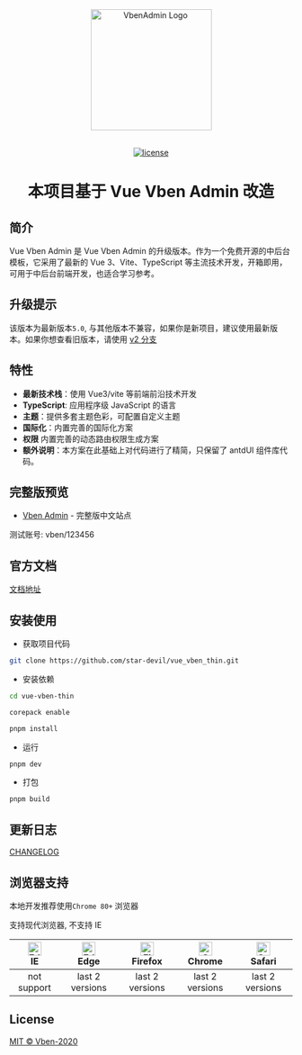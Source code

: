 <div align="center"> <a href="https://github.com/anncwb/vue-vben-admin"> <img alt="VbenAdmin Logo" width="215" src="https://unpkg.com/@vbenjs/static-source@0.1.7/source/logo-v1.webp"> </a> <br> <br>

[![license](https://img.shields.io/github/license/anncwb/vue-vben-admin.svg)](LICENSE)

<h1>本项目基于 Vue Vben Admin 改造</h1>
</div>

## 简介

Vue Vben Admin 是 Vue Vben Admin 的升级版本。作为一个免费开源的中后台模板，它采用了最新的 Vue 3、Vite、TypeScript 等主流技术开发，开箱即用，可用于中后台前端开发，也适合学习参考。

## 升级提示

该版本为最新版本`5.0`, 与其他版本不兼容，如果你是新项目，建议使用最新版本。如果你想查看旧版本，请使用 [v2 分支](https://github.com/vbenjs/vue-vben-admin/tree/v2)

## 特性

- **最新技术栈**：使用 Vue3/vite 等前端前沿技术开发
- **TypeScript**: 应用程序级 JavaScript 的语言
- **主题**：提供多套主题色彩，可配置自定义主题
- **国际化**：内置完善的国际化方案
- **权限** 内置完善的动态路由权限生成方案
- **额外说明**：本方案在此基础上对代码进行了精简，只保留了 antdUI 组件库代码。

## 完整版预览

- [Vben Admin](https://vben.pro/) - 完整版中文站点

测试账号: vben/123456

## 官方文档

[文档地址](https://doc.vben.pro/)

## 安装使用

- 获取项目代码

```bash
git clone https://github.com/star-devil/vue_vben_thin.git
```

- 安装依赖

```bash
cd vue-vben-thin

corepack enable

pnpm install
```

- 运行

```bash
pnpm dev
```

- 打包

```bash
pnpm build
```

## 更新日志

[CHANGELOG](https://github.com/star-devil/vue_vben_thin/releases)

## 浏览器支持

本地开发推荐使用`Chrome 80+` 浏览器

支持现代浏览器, 不支持 IE

| [<img src="https://raw.githubusercontent.com/alrra/browser-logos/master/src/edge/edge_48x48.png" alt=" Edge" width="24px" height="24px" />](http://godban.github.io/browsers-support-badges/)</br>IE | [<img src="https://raw.githubusercontent.com/alrra/browser-logos/master/src/edge/edge_48x48.png" alt=" Edge" width="24px" height="24px" />](http://godban.github.io/browsers-support-badges/)</br>Edge | [<img src="https://raw.githubusercontent.com/alrra/browser-logos/master/src/firefox/firefox_48x48.png" alt="Firefox" width="24px" height="24px" />](http://godban.github.io/browsers-support-badges/)</br>Firefox | [<img src="https://raw.githubusercontent.com/alrra/browser-logos/master/src/chrome/chrome_48x48.png" alt="Chrome" width="24px" height="24px" />](http://godban.github.io/browsers-support-badges/)</br>Chrome | [<img src="https://raw.githubusercontent.com/alrra/browser-logos/master/src/safari/safari_48x48.png" alt="Safari" width="24px" height="24px" />](http://godban.github.io/browsers-support-badges/)</br>Safari |
| :-: | :-: | :-: | :-: | :-: |
| not support | last 2 versions | last 2 versions | last 2 versions | last 2 versions |

## License

[MIT © Vben-2020](./LICENSE)
